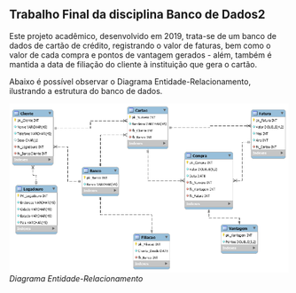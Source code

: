 ## Trabalho Final da disciplina Banco de Dados2
Este projeto acadêmico, desenvolvido em 2019, trata-se de um banco de dados de cartão de crédito, registrando o valor de faturas, bem como o valor de cada compra e pontos de vantagem gerados - além, também é mantida a data de filiação do cliente à instituição que gera o cartão.

Abaixo é possível observar o Diagrama Entidade-Relacionamento, ilustrando a estrutura do banco de dados.

![DER](DER_BD.png)
*Diagrama Entidade-Relacionamento* 